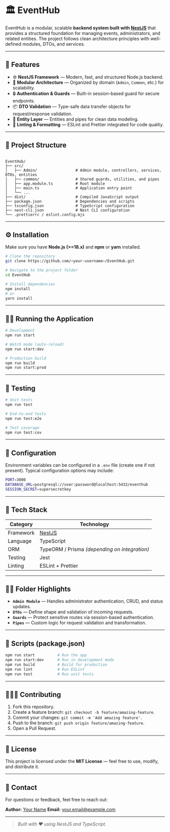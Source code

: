 
# 🏛️ EventHub

EventHub is a modular, scalable **backend system built with [NestJS](https://nestjs.com/)** that provides a structured foundation for managing events, administrators, and related entities. The project follows clean architecture principles with well-defined modules, DTOs, and services.

---

## 🚀 Features

- ⚙️ **NestJS Framework** — Modern, fast, and structured Node.js backend.
- 🧩 **Modular Architecture** — Organized by domain (`Admin`, `Common`, etc.) for scalability.
- 🔒 **Authentication & Guards** — Built-in session-based guard for secure endpoints.
- 📦 **DTO Validation** — Type-safe data transfer objects for request/response validation.
- 🧱 **Entity Layer** — Entities and pipes for clean data modeling.
- 🧹 **Linting & Formatting** — ESLint and Prettier integrated for code quality.

---

## 📁 Project Structure

```

EventHub/
├── src/
│   ├── Admin/                 # Admin module, controllers, services, DTOs, entities
│   ├── common/                # Shared guards, utilities, and pipes
│   ├── app.module.ts          # Root module
│   ├── main.ts                # Application entry point
│   └── ...
├── dist/                      # Compiled JavaScript output
├── package.json               # Dependencies and scripts
├── tsconfig.json              # TypeScript configuration
├── nest-cli.json              # Nest CLI configuration
└── .prettierrc / eslint.config.mjs

````

---

## ⚙️ Installation

Make sure you have **Node.js (>=18.x)** and **npm** or **yarn** installed.

```bash
# Clone the repository
git clone https://github.com/<your-username>/EventHub.git

# Navigate to the project folder
cd EventHub

# Install dependencies
npm install
# or
yarn install
````

---

## 🧑‍💻 Running the Application

```bash
# Development
npm run start

# Watch mode (auto-reload)
npm run start:dev

# Production build
npm run build
npm run start:prod
```

---

## 🧪 Testing

```bash
# Unit tests
npm run test

# End-to-end tests
npm run test:e2e

# Test coverage
npm run test:cov
```

---

## 🧰 Configuration

Environment variables can be configured in a `.env` file (create one if not present).
Typical configuration options may include:

```bash
PORT=3000
DATABASE_URL=postgresql://user:password@localhost:5432/eventhub
SESSION_SECRET=supersecretkey
```

---

## 🧱 Tech Stack

| Category  | Technology                                    |
| --------- | --------------------------------------------- |
| Framework | [NestJS](https://nestjs.com/)                 |
| Language  | TypeScript                                    |
| ORM       | TypeORM / Prisma *(depending on integration)* |
| Testing   | Jest                                          |
| Linting   | ESLint + Prettier                             |

---

## 🧑‍🏫 Folder Highlights

* **`Admin Module`** — Handles administrator authentication, CRUD, and status updates.
* **`DTOs`** — Define shape and validation of incoming requests.
* **`Guards`** — Protect sensitive routes via session-based authentication.
* **`Pipes`** — Custom logic for request validation and transformation.

---

## 📜 Scripts (package.json)

```bash
npm run start          # Run the app
npm run start:dev      # Run in development mode
npm run build          # Build for production
npm run lint           # Run ESLint
npm run test           # Run unit tests
```

---

## 🧑‍🤝‍🧑 Contributing

1. Fork this repository.
2. Create a feature branch: `git checkout -b feature/amazing-feature`.
3. Commit your changes: `git commit -m 'Add amazing feature'`.
4. Push to the branch: `git push origin feature/amazing-feature`.
5. Open a Pull Request.

---

## 📄 License

This project is licensed under the **MIT License** — feel free to use, modify, and distribute it.

---

## 💬 Contact

For questions or feedback, feel free to reach out:

**Author:** [Your Name](https://github.com/<your-username>)
**Email:** [your.email@example.com](mailto:your.email@example.com)

---

> *Built with ❤️ using NestJS and TypeScript.*


